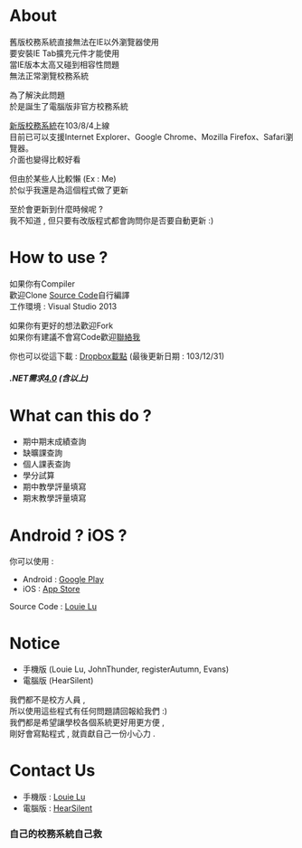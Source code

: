 About
=============================
舊版校務系統直接無法在IE以外瀏覽器使用               
要安裝IE Tab擴充元件才能使用                 
當IE版本太高又碰到相容性問題               
無法正常瀏覽校務系統                      
                                     
為了解決此問題                                 
於是誕生了電腦版非官方校務系統                     
                               
[新版校務系統](http://140.127.113.231/kuas/index.html)在103/8/4上線                  
目前已可以支援Internet Explorer、Google Chrome、Mozilla Firefox、Safari瀏覽器。                
介面也變得比較好看                   
                 
但由於某些人比較懶 (Ex : Me)                
於似乎我還是為這個程式做了更新              
                
至於會更新到什麼時候呢 ?                 
我不知道 , 但只要有改版程式都會詢問你是否要自動更新 :)               
             
How to use ?            
=============================               
如果你有Compiler             
歡迎Clone [Source Code](https://github.com/kuastw/KUAS-AP-Windows.git)自行編譯             
工作環境 : Visual Studio 2013                

如果你有更好的想法歡迎Fork             
如果你有建議不會寫Code歡迎[聯絡我](https://www.facebook.com/HearSilent)                
  
你也可以從這下載 : [Dropbox載點](http://goo.gl/ULNwSe) (最後更新日期 : 103/12/31)           

##### .NET需求[4.0](http://www.microsoft.com/zh-tw/download/details.aspx?id=24872) (含以上)                      
              
What can this do ?               
=============================             
- 期中期末成績查詢             
- 缺曠課查詢            
- 個人課表查詢             
- 學分試算 
- 期中教學評量填寫
- 期末教學評量填寫
            
Android ? iOS ?               
=============================
你可以使用 :
- Android : [Google Play](https://play.google.com/store/apps/details?id=com.kuas.ap)            
- iOS : [App Store](https://itunes.apple.com/us/app/gao-ying-xiao-wu-tong/id893131497)            
            
Source Code : [Louie Lu](https://github.com/kuastw/kuasap)             
                 
Notice            
=============================
- 手機版 (Louie Lu, JohnThunder, registerAutumn, Evans)            
- 電腦版 (HearSilent)            
         
我們都不是校方人員 ,             
所以使用這些程式有任何問題請回報給我們 :)              
我們都是希望讓學校各個系統更好用更方便 ,            
剛好會寫點程式 , 就貢獻自己一份小心力 .           
           
Contact Us
=============================
- 手機版 : [Louie Lu](https://www.facebook.com/louie.lu.180)            
- 電腦版 : [HearSilent](https://www.facebook.com/HearSilent)       
                 
### 自己的校務系統自己救
